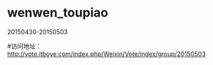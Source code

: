 # wenwen_toupiao
20150430-20150503

#访问地址： http://vote.itboye.com/index.php/Weixin/Vote/index/group/20150503   
